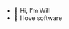 - 👋 Hi, I’m Will
- 💞️ I love software

<!---
willhashtag/willhashtag is a ✨ special ✨ repository because its `README.md` (this file) appears on your GitHub profile.
You can click the Preview link to take a look at your changes.
--->
